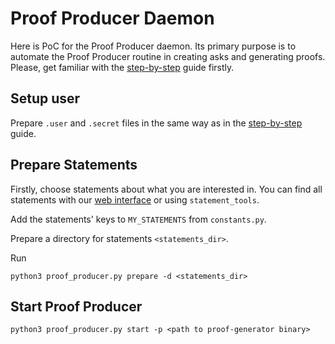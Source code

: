 # Proof Producer Daemon

Here is PoC for the Proof Producer daemon. 
Its primary purpose is to automate the Proof Producer routine in creating asks and generating proofs. 
Please, get familiar with the [step-by-step](../../README.md) guide firstly. 

## Setup user
Prepare `.user` and `.secret` files in the same way as in the [step-by-step](../../README.md) guide.

## Prepare Statements 
Firstly, choose statements about what you are interested in.
You can find all statements with our [web interface](proof.market) or using `statement_tools`. 

Add the statements' keys to `MY_STATEMENTS` from `constants.py`.

Prepare a directory for statements `<statements_dir>`.

Run
```
python3 proof_producer.py prepare -d <statements_dir>
```

## Start Proof Producer

```
python3 proof_producer.py start -p <path to proof-generator binary>
```